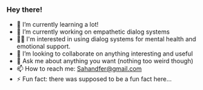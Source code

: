 ### Hey there!

- 🌱 I’m currently learning a lot! 
- 🔭 I’m currently working on empathetic dialog systems
- 👨‍🔬 I'm interested in using dialog systems for mental health and emotional support.
- 🤝 I’m looking to collaborate on anything interesting and useful
- 💬 Ask me about anything you want (nothing too weird though)
- 📫 How to reach me: Sahandfer@gmail.com
- ⚡ Fun fact: there was supposed to be a fun fact here...

